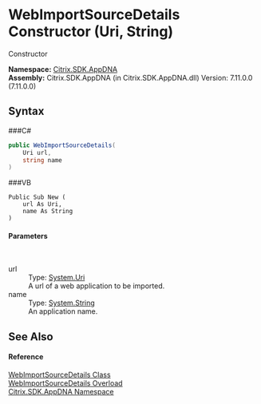 # WebImportSourceDetails Constructor (Uri, String)
 

Constructor

**Namespace:**&nbsp;<a href="N_Citrix_SDK_AppDNA">Citrix.SDK.AppDNA</a><br />**Assembly:**&nbsp;Citrix.SDK.AppDNA (in Citrix.SDK.AppDNA.dll) Version: 7.11.0.0 (7.11.0.0)

## Syntax

###C#
```csharp
public WebImportSourceDetails(
	Uri url,
	string name
)
```

###VB
```vbnet
Public Sub New ( 
	url As Uri,
	name As String
)
```


#### Parameters
&nbsp;<dl><dt>url</dt><dd>Type: <a href="http://msdn2.microsoft.com/en-us/library/txt7706a" target="_blank">System.Uri</a><br />A url of a web application to be imported.</dd><dt>name</dt><dd>Type: <a href="http://msdn2.microsoft.com/en-us/library/s1wwdcbf" target="_blank">System.String</a><br />An application name.</dd></dl>

## See Also


#### Reference
<a href="T_Citrix_SDK_AppDNA_WebImportSourceDetails">WebImportSourceDetails Class</a><br /><a href="Overload_Citrix_SDK_AppDNA_WebImportSourceDetails__ctor">WebImportSourceDetails Overload</a><br /><a href="N_Citrix_SDK_AppDNA">Citrix.SDK.AppDNA Namespace</a><br />